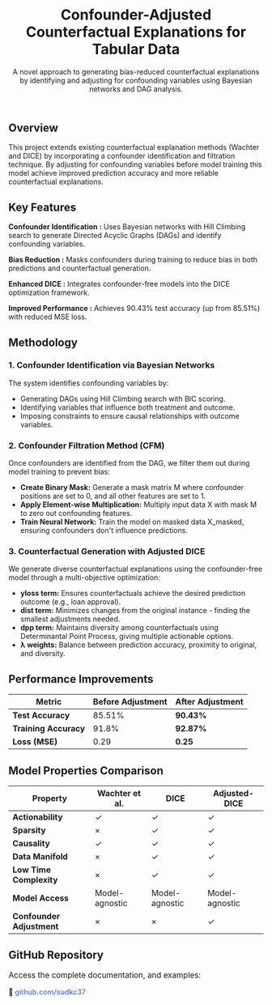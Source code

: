 

 <header>
        <div class="container">
            <h1>Confounder-Adjusted Counterfactual Explanations for Tabular Data</h1>
            <p class="subtitle">A novel approach to generating bias-reduced counterfactual explanations by identifying and adjusting for confounding variables using Bayesian networks and DAG analysis.</p>
        </div>
    </header>

  <div class="container">
        <div class="content">
            <div class="section">
                <h2>Overview</h2>
                <p>This project extends existing counterfactual explanation methods (Wachter and  DICE) by incorporating a confounder identification and filtration technique. By adjusting for confounding variables before model training this model achieve improved prediction accuracy and more reliable counterfactual explanations.</p>
            </div>

   <div class="section">
                <h2>Key Features</h2>
                <div class="feature-grid">
                    <div class="feature-card">
                      
**Confounder Identification :** Uses Bayesian networks with Hill Climbing search to generate Directed Acyclic Graphs (DAGs) and identify confounding variables.
         
**Bias Reduction :** Masks confounders during training to reduce bias in both predictions and counterfactual generation.

**Enhanced DICE :** Integrates confounder-free models into the DICE optimization framework.
                      
**Improved Performance :** Achieves 90.43% test accuracy (up from 85.51%) with reduced MSE loss.
                        

   <div class="section">
                <h2>Methodology</h2>
                
   <div class="methodology-steps">
                    <div class="step">
                        <h3>1. Confounder Identification via Bayesian Networks</h3>
                        <p>The system identifies confounding variables by:</p>
                        <ul>
                            <li>Generating DAGs using Hill Climbing search with BIC scoring.</li>
                            <li>Identifying variables that influence both treatment and outcome.</li>
                            <li>Imposing constraints to ensure causal relationships with outcome variables.</li>
                        </ul>
                    <div class="step">
                        <h3>2. Confounder Filtration Method (CFM)</h3>
                        <p>Once confounders are identified from the DAG, we filter them out during model training to prevent bias:</p>
                        <ul>
                            <li><strong>Create Binary Mask:</strong> Generate a mask matrix M where confounder positions are set to 0, and all other features are set to 1.</li>
                            <li><strong>Apply Element-wise Multiplication:</strong> Multiply input data X with mask M to zero out confounding features.</li>
                            <li><strong>Train Neural Network:</strong> Train the model on masked data X_masked, ensuring confounders don't influence predictions.</li>
                        </ul>
                       </div>

  <div class="step">
                        <h3>3. Counterfactual Generation with Adjusted DICE</h3>
                        <p>We generate diverse counterfactual explanations using the confounder-free model through a multi-objective optimization:</p>
                        <ul>
                            <li><strong>yloss term:</strong> Ensures counterfactuals achieve the desired prediction outcome (e.g., loan approval).</li>
                            <li><strong>dist term:</strong> Minimizes changes from the original instance - finding the smallest adjustments needed.</li>
                            <li><strong>dpp term:</strong> Maintains diversity among counterfactuals using Determinantal Point Process, giving multiple actionable options.</li>
                            <li><strong>λ weights:</strong> Balance between prediction accuracy, proximity to original, and diversity.</li>
                        </ul>
                        
      

  <div class="section">
                <h2>Performance Improvements</h2>
                
      

  <table>
                    <thead>
                        <tr>
                            <th>Metric</th>
                            <th>Before Adjustment</th>
                            <th>After Adjustment</th>
                        </tr>
                    </thead>
                    <tbody>
                        <tr>
                            <td><strong>Test Accuracy</strong></td>
                            <td>85.51%</td>
                            <td><strong>90.43%</strong></td>
                        </tr>
                        <tr>
                            <td><strong>Training Accuracy</strong></td>
                            <td>91.8%</td>
                            <td><strong>92.87%</strong></td>
                        </tr>
                        <tr>
                            <td><strong>Loss (MSE)</strong></td>
                            <td>0.29</td>
                            <td><strong>0.25</strong></td>
                        </tr>
                    </tbody>
                </table>
            </div>

 <div class="section">
                <h2>Model Properties Comparison</h2>
                <table>
                    <thead>
                        <tr>
                            <th>Property</th>
                            <th>Wachter et al.</th>
                            <th>DICE</th>
                            <th>Adjusted-DICE</th>
                        </tr>
                    </thead>
                    <tbody>
                        <tr>
                            <td><strong>Actionability</strong></td>
                            <td><span class="checkmark">✓</span></td>
                            <td><span class="checkmark">✓</span></td>
                            <td><span class="checkmark">✓</span></td>
                        </tr>
                        <tr>
                            <td><strong>Sparsity</strong></td>
                            <td><span class="crossmark">×</span></td>
                            <td><span class="checkmark">✓</span></td>
                            <td><span class="checkmark">✓</span></td>
                        </tr>
                        <tr>
                            <td><strong>Causality</strong></td>
                            <td><span class="checkmark">✓</span></td>
                            <td><span class="checkmark">✓</span></td>
                            <td><span class="checkmark">✓</span></td>
                        </tr>
                        <tr>
                            <td><strong>Data Manifold</strong></td>
                            <td><span class="crossmark">×</span></td>
                            <td><span class="checkmark">✓</span></td>
                            <td><span class="checkmark">✓</span></td>
                        </tr>
                        <tr>
                            <td><strong>Low Time Complexity</strong></td>
                            <td><span class="crossmark">×</span></td>
                            <td><span class="checkmark">✓</span></td>
                            <td><span class="checkmark">✓</span></td>
                        </tr>
                        <tr>
                            <td><strong>Model Access</strong></td>
                            <td>Model-agnostic</td>
                            <td>Model-agnostic</td>
                            <td>Model-agnostic</td>
                        </tr>
                        <tr>
                            <td><strong>Confounder Adjustment</strong></td>
                            <td><span class="crossmark">×</span></td>
                            <td><span class="crossmark">×</span></td>
                            <td><span class="checkmark">✓</span></td>
                        </tr>
                    </tbody>
                </table>
            </div>

  <div class="section">
                <h2>GitHub Repository</h2>
                <div class="highlight">
                    <p style="font-size: 1.1em;">Access the complete  documentation, and examples:</p>
                    <p style="margin-top: 15px;"><strong>🔗 <a href="https://github.com/sudkc37" style="color: #667eea; text-decoration: none; font-weight: 600;">github.com/sudkc37</a></strong></p>
                </div>
            </div>
        </div>
    </div>
</body>
</html>
